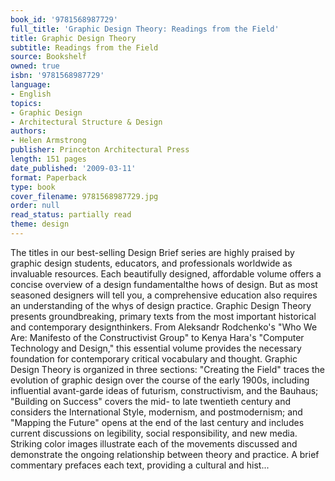 ```yaml
---
book_id: '9781568987729'
full_title: 'Graphic Design Theory: Readings from the Field'
title: Graphic Design Theory
subtitle: Readings from the Field
source: Bookshelf
owned: true
isbn: '9781568987729'
language:
- English
topics:
- Graphic Design
- Architectural Structure & Design
authors:
- Helen Armstrong
publisher: Princeton Architectural Press
length: 151 pages
date_published: '2009-03-11'
format: Paperback
type: book
cover_filename: 9781568987729.jpg
order: null
read_status: partially read
theme: design
---
```

The titles in our best-selling Design Brief series are highly praised by graphic design students, educators, and professionals worldwide as invaluable resources. Each beautifully designed, affordable volume offers a concise overview of a design fundamentalthe hows of design. But as most seasoned designers will tell you, a comprehensive education also requires an understanding of the whys of design practice. Graphic Design Theory presents groundbreaking, primary texts from the most important historical and contemporary designthinkers. From Aleksandr Rodchenko's "Who We Are: Manifesto of the Constructivist Group" to Kenya Hara's "Computer Technology and Design," this essential volume provides the necessary foundation for contemporary critical vocabulary and thought.
Graphic Design Theory is organized in three sections: "Creating the Field" traces the evolution of graphic design over the course of the early 1900s, including influential avant-garde ideas of futurism, constructivism, and the Bauhaus; "Building on Success" covers the mid- to late twentieth century and considers the International Style, modernism, and postmodernism; and "Mapping the Future" opens at the end of the last century and includes current discussions on legibility, social responsibility, and new media. Striking color images illustrate each of the movements discussed and demonstrate the ongoing relationship between theory and practice. A brief commentary prefaces each text, providing a cultural and hist...

